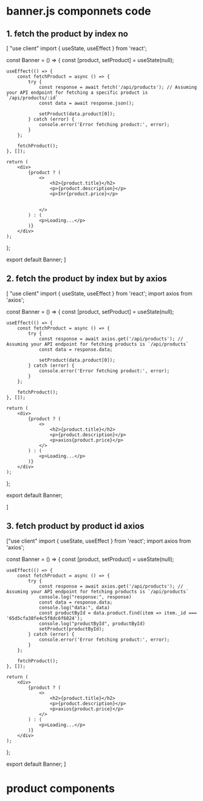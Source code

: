 # banner.js componnets code

## 1. fetch the product by index no

[
"use client"
import { useState, useEffect } from 'react';

const Banner = () => {
const [product, setProduct] = useState(null);

    useEffect(() => {
        const fetchProduct = async () => {
            try {
                const response = await fetch('/api/products'); // Assuming your API endpoint for fetching a specific product is `/api/products/:id`
                const data = await response.json();

                setProduct(data.product[0]);
            } catch (error) {
                console.error('Error fetching product:', error);
            }
        };

        fetchProduct();
    }, []);

    return (
        <div>
            {product ? (
                <>
                    <h2>{product.title}</h2>
                    <p>{product.description}</p>
                    <p>Inr{product.price}</p>


                </>
            ) : (
                <p>Loading...</p>
            )}
        </div>
    );

};

export default Banner;
]

## 2. fetch the product by index but by axios

[
"use client"
import { useState, useEffect } from 'react';
import axios from 'axios';

const Banner = () => {
const [product, setProduct] = useState(null);

    useEffect(() => {
        const fetchProduct = async () => {
            try {
                const response = await axios.get('/api/products'); // Assuming your API endpoint for fetching products is `/api/products`
                const data = response.data;

                setProduct(data.product[0]);
            } catch (error) {
                console.error('Error fetching product:', error);
            }
        };

        fetchProduct();
    }, []);

    return (
        <div>
            {product ? (
                <>
                    <h2>{product.title}</h2>
                    <p>{product.description}</p>
                    <p>axios{product.price}</p>
                </>
            ) : (
                <p>Loading...</p>
            )}
        </div>
    );

};

export default Banner;

]

## 3. fetch product by product id axios

["use client"
import { useState, useEffect } from 'react';
import axios from 'axios';

const Banner = () => {
const [product, setProduct] = useState(null);

    useEffect(() => {
        const fetchProduct = async () => {
            try {
                const response = await axios.get('/api/products'); // Assuming your API endpoint for fetching products is `/api/products`
                console.log("response:", response)
                const data = response.data;
                console.log("data:", data)
                const productById = data.product.find(item => item._id === '65d5cfa38fe4c5f8dc6f6824');
                console.log("productById", productById)
                setProduct(productById);
            } catch (error) {
                console.error('Error fetching product:', error);
            }
        };

        fetchProduct();
    }, []);

    return (
        <div>
            {product ? (
                <>
                    <h2>{product.title}</h2>
                    <p>{product.description}</p>
                    <p>axios{product.price}</p>
                </>
            ) : (
                <p>Loading...</p>
            )}
        </div>
    );

};

export default Banner;
]

# product components
